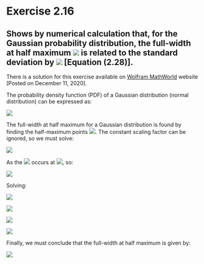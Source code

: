 Exercise 2.16
=======

Shows by numerical calculation that, for the Gaussian probability distribution, the full-width at half maximum <img src="https://latex.codecogs.com/svg.latex?\Gamma" /> is related to the standard deviation by <img src="https://latex.codecogs.com/svg.latex?\Gamma=2.354\sigma" /> [Equation (2.28)].
-----------

There is a solution for this exercise available on [Wolfram MathWorld](https://mathworld.wolfram.com/GaussianFunction.html) website [Posted on December 11, 2020].

The probability density function (PDF) of a Gaussian distribution (normal distribution) can be expressed as:

<img src="https://latex.codecogs.com/svg.latex?P_G=\frac{1}{\sigma\sqrt{2\pi}} \exp \left[ -\frac{1}{2} \left( \frac{x-\mu}{\sigma} \right)^2 \right]" />

The full-width at half maximum for a Gaussian distribution is found by finding the half-maximum points <img src="https://latex.codecogs.com/svg.latex?x_0" />. The constant scaling factor can be ignored, so we must solve:

<img src="https://latex.codecogs.com/svg.latex?\exp \left[ -\frac{1}{2} \left( \frac{x_0-\mu}{\sigma} \right)^2 \right]=\frac{1}{2} f(x_{max})" />

As the <img src="https://latex.codecogs.com/svg.latex?f(x_{max})" /> occurs at <img src="https://latex.codecogs.com/svg.latex?x_{max}=\mu" />, so:

<img src="https://latex.codecogs.com/svg.latex?\exp \left[ -\frac{1}{2} \left( \frac{x_0-\mu}{\sigma} \right)^2 \right]=\frac{1}{2} f(\mu) = \frac{1}{2}" />

Solving:

<img src="https://latex.codecogs.com/svg.latex?\exp \left[ -\frac{1}{2} \left( \frac{x_0-\mu}{\sigma} \right)^2 \right]=2^{-1}" /><br />

<img src="https://latex.codecogs.com/svg.latex?-\frac{(x_0-\mu)^2}{2\sigma^2} = -\ln 2" /><br />

<img src="https://latex.codecogs.com/svg.latex?(x_0-\mu)^2 = 2\sigma^2 \ln 2" /><br />

<img src="https://latex.codecogs.com/svg.latex?x_0 = \pm \sigma \sqrt{2 \ln 2} + \mu" /><br />

Finally, we must conclude that the full-width at half maximum is given by:

<img src="https://latex.codecogs.com/svg.latex?\Gamma \equiv 2 \sqrt{2 \ln 2} \sigma \approx 2.354\sigma" /><br />
